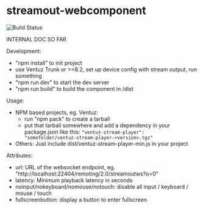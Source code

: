 # streamout-webcomponent

![Build Status](https://github.com/VentuzTechnology/streamout-webcomponent/actions/workflows/build.yml/badge.svg)

INTERNAL DOC SO FAR

Development:
- "npm install" to init project
- use Ventuz Trunk or >=8.2, set up device config with stream output, run something
- "npm run dev" to start the dev server
- "npm run build" to build the component in /dist

Usage:
- NPM based projects, eg. Ventuz:
  - run "npm pack" to create a tarball
  - put that tarball somewhere and add a dependency in your package.json like this:
    `"ventuz-stream-player": "somefolder/ventuz-stream-player-<version>.tgz"`
- Others: Just include dist/ventuz-stream-player-min.js in your project

Attributes:
- url: URL of the websocket endpoint, eg. "http://localhost:22404/remoting/2.0/streamoutws?o=0"
- latency: Minimum playback latency in seconds
- noinput/nokeyboard/nomouse/notouch: disable all input / keyboard / mouse / touch
- fullscreenbutton: display a button to enter fullscreen
